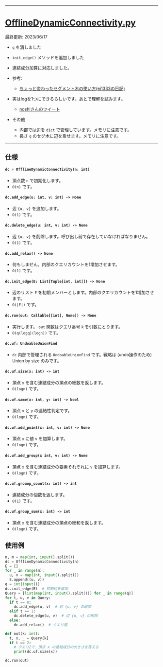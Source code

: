 _____

# [OfflineDynamicConnectivity.py](https://github.com/titanium-22/Library_py/blob/main/DataStructures/DynamicConnectivity/OfflineDynamicConnectivity.py)

最終更新: 2023/06/17
- `q` を消しました
- `init_edge()` メソッドを追加しました
- 連結成分加算に対応しました。
- 参考:
  - [ちょっと変わったセグメント木の使い方(ei1333の日記)](https://ei1333.hateblo.jp/entry/2017/12/14/000000)

- 実はlogを1つにできるらしいです。あとで理解を試みます。
  - [noshiさんのツイート](https://twitter.com/noshi91/status/1420179696965197824)

- その他
  - 内部では辺を `dict` で管理しています。メモリに注意です。
  - 長さ `q` のセグ木に辺を乗せます。メモリに注意です。

_____

## 仕様

#### `dc = OfflineDynamicConnectivity(n: int)`
- 頂点数 `n` で初期化します。
- `O(n)` です。

#### `dc.add_edge(u: int, v: int) -> None`
- 辺 `{u, v}` を追加します。
- `O(1)` です。

#### `dc.delete_edge(u: int, v: int) -> None`
- 辺 `{u, v}` を削除します。呼び出し前で存在していなければなりません。
- `O(1)` です。

#### `dc.add_relax() -> None`
- 何もしません。内部のクエリカウントを1増加させます。
- `O(1)` です。

#### `dc.init_edge(E: List[Tuple[int, int]]) -> None`
- 辺のリスト `E` を初期メンバーとします。内部のクエリカウントを1増加させます。
- `O(|E|)` です。

#### `dc.run(out: Callable[[int], None]) -> None`
- 実行します。 `out` 関数はクエリ番号 `k` を引数にとります。
- `O(q(logq)(logn))` です。

#### `dc.uf: UndoableUnionFind`
- `dc` 内部で管理される `UndoableUnionFind` です。戦略は (undo操作のため) Union by size のみです。

#### `dc.uf.size(x: int) -> int`
- 頂点 `x` を含む連結成分の頂点の総数を返します。
- `O(logn)` です。

#### `dc.uf.same(x: int, y: int) -> bool`
- 頂点 `x` と `y` の連結性判定です。
- `O(logn)` です。

#### `dc.uf.add_point(x: int, v: int) -> None`
- 頂点 `x` に値 `v` を加算します。
- `O(logn)` です。

#### `dc.uf.add_group(x int, v: int) -> None`
- 頂点 `x` を含む連結成分の要素それぞれに `v` を加算します。
- `O(logn)` です。

#### `dc.uf.grouop_count(x: int) -> int`
- 連結成分の個数を返します。
- `O(1)` です。

#### `dc.uf.group_sum(x: int) -> int`
- 頂点 `x` を含む連結成分の頂点の総和を返します。
- `O(logn)` です。

## 使用例

```python
n, m = map(int, input().split())
dc = OfflineDynamicConnectivity(n)
E = []
for _ in range(m):
  u, v = map(int, input().split())
  E.append((u, v))
q = int(input())
dc.init_edge(E)  # 初期辺を追加
Query = [list(map(int, input().split())) for _ in range(q)]
for t, u, v in Query:
  if t == 0:
    dc.add_edge(u, v)  # 辺 {u, v} の追加
  elif t == 1:
    dc.delete_edge(u, v)  # 辺 {u, v} の削除
  else:
    dc.add_relax()  # クエリ用

def out(k: int):
  t, x, _ = Query[k]
  if t == 2:
    # クエリ2で、頂点 x の連結成分の大きさを答える
    print(dc.uf.size(x))

dc.run(out)
```
